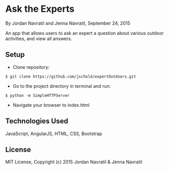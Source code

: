 Ask the Experts
==========

By Jordan Navratil and Jenna Navratil, September 24, 2015

An app that allows users to ask an expert a question about various outdoor activities, and view all answers.

Setup
----------
* Clone repository:
```console
$ git clone https://github.com/jschold/expertOutdoors.git
```
* Go to the project directory in terminal and run:
```console
$ python -m SimpleHTTPServer
```
* Navigate your browser to index.html

Technologies Used
----------
JavaScript, AngularJS, HTML, CSS, Bootstrap

License
----------
MIT License, Copyright (c) 2015 Jordan Navratil & Jenna Navratil
